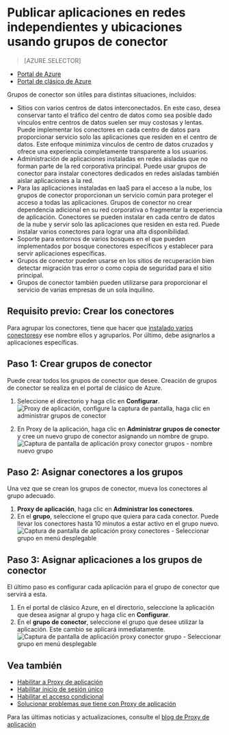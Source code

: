 <properties
    pageTitle="Trabajar con conectores de Proxy de aplicación de Azure AD | Microsoft Azure"
    description="Explica cómo crear y administrar grupos de conectores de Proxy de aplicación de Azure AD."
    services="active-directory"
    documentationCenter=""
    authors="kgremban"
    manager="femila"
    editor=""/>

<tags
    ms.service="active-directory"
    ms.workload="identity"
    ms.tgt_pltfrm="na"
    ms.devlang="na"
    ms.topic="article"
    ms.date="09/09/2016"
    ms.author="kgremban"/>


# <a name="publish-applications-on-separate-networks-and-locations-using-connector-groups"></a>Publicar aplicaciones en redes independientes y ubicaciones usando grupos de conector

> [AZURE.SELECTOR]
- [Portal de Azure](active-directory-application-proxy-connectors-azure-portal.md)
- [Portal de clásico de Azure](active-directory-application-proxy-connectors.md)


Grupos de conector son útiles para distintas situaciones, incluidos:

- Sitios con varios centros de datos interconectados. En este caso, desea conservar tanto el tráfico del centro de datos como sea posible dado vínculos entre centros de datos suelen ser muy costosas y lentas. Puede implementar los conectores en cada centro de datos para proporcionar servicio solo las aplicaciones que residen en el centro de datos. Este enfoque minimiza vínculos de centro de datos cruzados y ofrece una experiencia completamente transparente a los usuarios.
- Administración de aplicaciones instaladas en redes aisladas que no forman parte de la red corporativa principal. Puede usar grupos de conector para instalar conectores dedicados en redes aisladas también aislar aplicaciones a la red.
- Para las aplicaciones instaladas en IaaS para el acceso a la nube, los grupos de conector proporcionan un servicio común para proteger el acceso a todas las aplicaciones. Grupos de conector no crear dependencia adicional en su red corporativa o fragmentar la experiencia de aplicación. Conectores se pueden instalar en cada centro de datos de la nube y servir solo las aplicaciones que residen en esta red. Puede instalar varios conectores para lograr una alta disponibilidad.
- Soporte para entornos de varios bosques en el que pueden implementados por bosque conectores específicos y establecer para servir aplicaciones específicas.
- Grupos de conector pueden usarse en los sitios de recuperación bien detectar migración tras error o como copia de seguridad para el sitio principal.
- Grupos de conector también pueden utilizarse para proporcionar el servicio de varias empresas de un sola inquilino.

## <a name="prerequisite-create-your-connectors"></a>Requisito previo: Crear los conectores
Para agrupar los conectores, tiene que hacer que [instalado varios conectores](active-directory-application-proxy-enable.md)y ese nombre ellos y agruparlos. Por último, debe asignarlos a aplicaciones específicas.

## <a name="step-1-create-connector-groups"></a>Paso 1: Crear grupos de conector
Puede crear todos los grupos de conector que desee. Creación de grupos de conector se realiza en el portal de clásico de Azure.

1. Seleccione el directorio y haga clic en **Configurar**.  
    ![Proxy de aplicación, configure la captura de pantalla, haga clic en administrar grupos de conector](./media/active-directory-application-proxy-connectors/app_proxy_connectors_creategroup.png)

2. En Proxy de la aplicación, haga clic en **Administrar grupos de conector** y cree un nuevo grupo de conector asignando un nombre de grupo.  
    ![Captura de pantalla de aplicación proxy conector grupos - nombre nuevo grupo](./media/active-directory-application-proxy-connectors/app_proxy_connectors_namegroup.png)

## <a name="step-2-assign-connectors-to-your-groups"></a>Paso 2: Asignar conectores a los grupos
Una vez que se crean los grupos de conector, mueva los conectores al grupo adecuado.

1. **Proxy de aplicación**, haga clic en **Administrar los conectores**.
2. En el **grupo**, seleccione el grupo que quiera para cada conector. Puede llevar los conectores hasta 10 minutos a estar activo en el grupo nuevo.  
    ![Captura de pantalla de aplicación proxy conectores - Seleccionar grupo en menú desplegable](./media/active-directory-application-proxy-connectors/app_proxy_connectors_connectorlist.png)

## <a name="step-3-assign-applications-to-your-connector-groups"></a>Paso 3: Asignar aplicaciones a los grupos de conector
El último paso es configurar cada aplicación para el grupo de conector que servirá a esta.

1. En el portal de clásico Azure, en el directorio, seleccione la aplicación que desea asignar al grupo y haga clic en **Configurar**.
2. En el **grupo de conector**, seleccione el grupo que desee utilizar la aplicación. Este cambio se aplicará inmediatamente.  
    ![Captura de pantalla de aplicación proxy conector grupo - Seleccionar grupo en menú desplegable](./media/active-directory-application-proxy-connectors/app_proxy_connectors_newgroup.png)


## <a name="see-also"></a>Vea también

- [Habilitar a Proxy de aplicación](active-directory-application-proxy-enable.md)
- [Habilitar inicio de sesión único](active-directory-application-proxy-sso-using-kcd.md)
- [Habilitar el acceso condicional](active-directory-application-proxy-conditional-access.md)
- [Solucionar problemas que tiene con Proxy de aplicación](active-directory-application-proxy-troubleshoot.md)

Para las últimas noticias y actualizaciones, consulte el [blog de Proxy de aplicación](http://blogs.technet.com/b/applicationproxyblog/)
